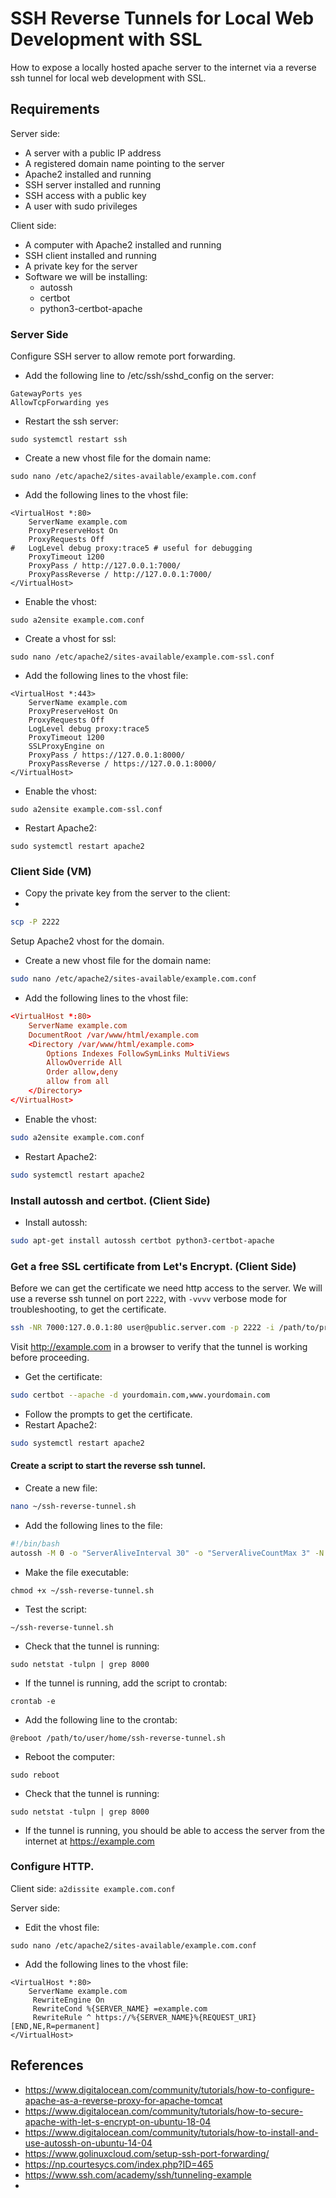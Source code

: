 # SSH Reverse Tunnels for Local Web Development with SSL

How to expose a locally hosted apache server to the internet via a reverse ssh tunnel for local web development with SSL.

## Requirements

Server side:
- A server with a public IP address
- A registered domain name pointing to the server
- Apache2 installed and running
- SSH server installed and running
- SSH access with a public key
- A user with sudo privileges

Client side:
- A computer with Apache2 installed and running
- SSH client installed and running
- A private key for the server
- Software we will be installing:
  - autossh
  - certbot
  - python3-certbot-apache

### Server Side

Configure SSH server to allow remote port forwarding.

- Add the following line to /etc/ssh/sshd_config on the server:
```
GatewayPorts yes
AllowTcpForwarding yes
```

- Restart the ssh server:
```
sudo systemctl restart ssh
```

- Create a new vhost file for the domain name:
```
sudo nano /etc/apache2/sites-available/example.com.conf
```

- Add the following lines to the vhost file:
```
<VirtualHost *:80>
    ServerName example.com
    ProxyPreserveHost On
    ProxyRequests Off
#   LogLevel debug proxy:trace5 # useful for debugging
    ProxyTimeout 1200
    ProxyPass / http://127.0.0.1:7000/
    ProxyPassReverse / http://127.0.0.1:7000/
</VirtualHost>
```

- Enable the vhost:
```
sudo a2ensite example.com.conf
```

- Create a vhost for ssl:
```
sudo nano /etc/apache2/sites-available/example.com-ssl.conf
```

- Add the following lines to the vhost file:
```
<VirtualHost *:443>
    ServerName example.com
    ProxyPreserveHost On
    ProxyRequests Off
    LogLevel debug proxy:trace5
    ProxyTimeout 1200
    SSLProxyEngine on
    ProxyPass / https://127.0.0.1:8000/
    ProxyPassReverse / https://127.0.0.1:8000/
</VirtualHost>
```

- Enable the vhost:
```
sudo a2ensite example.com-ssl.conf
```

- Restart Apache2:
```
sudo systemctl restart apache2
```

### Client Side (VM)

- Copy the private key from the server to the client:
-
```sh
scp -P 2222
```

Setup Apache2 vhost for the domain.

- Create a new vhost file for the domain name:

```sh
sudo nano /etc/apache2/sites-available/example.com.conf
```

- Add the following lines to the vhost file:

```conf
<VirtualHost *:80>
    ServerName example.com
    DocumentRoot /var/www/html/example.com
    <Directory /var/www/html/example.com>
        Options Indexes FollowSymLinks MultiViews
        AllowOverride All
        Order allow,deny
        allow from all
    </Directory>
</VirtualHost>
```

- Enable the vhost:

```sh
sudo a2ensite example.com.conf
```

- Restart Apache2:

```sh
sudo systemctl restart apache2
```

### Install autossh and certbot. (Client Side)

- Install autossh:

```sh
sudo apt-get install autossh certbot python3-certbot-apache
```

### Get a free SSL certificate from Let's Encrypt. (Client Side)

Before we can get the certificate we need http access to the server. We will use a reverse ssh tunnel on port `2222`, with `-vvvv` verbose mode for troubleshooting, to get the certificate.

```sh
ssh -NR 7000:127.0.0.1:80 user@public.server.com -p 2222 -i /path/to/private/key -vvvv
```

Visit http://example.com in a browser to verify that the tunnel is working before proceeding.


- Get the certificate:

```sh
sudo certbot --apache -d yourdomain.com,www.yourdomain.com
```

- Follow the prompts to get the certificate.
- Restart Apache2:

```sh
sudo systemctl restart apache2
```

#### Create a script to start the reverse ssh tunnel.

- Create a new file:

```sh
nano ~/ssh-reverse-tunnel.sh
```

- Add the following lines to the file:

```bash
#!/bin/bash
autossh -M 0 -o "ServerAliveInterval 30" -o "ServerAliveCountMax 3" -N -f -R 8000:127.0.0.1:443 user@public.server.com -p 2222 -i /path/to/private/key
```

- Make the file executable:
```
chmod +x ~/ssh-reverse-tunnel.sh
```

- Test the script:
```
~/ssh-reverse-tunnel.sh
```

- Check that the tunnel is running:
```
sudo netstat -tulpn | grep 8000
```

- If the tunnel is running, add the script to crontab:
```
crontab -e
```

- Add the following line to the crontab:
```
@reboot /path/to/user/home/ssh-reverse-tunnel.sh
```

- Reboot the computer:
```
sudo reboot
```

- Check that the tunnel is running:
```
sudo netstat -tulpn | grep 8000
```

- If the tunnel is running, you should be able to access the server from the internet at https://example.com

### Configure HTTP.

Client side:
`a2dissite example.com.conf`

Server side:
- Edit the vhost file:
```
sudo nano /etc/apache2/sites-available/example.com.conf
```

- Add the following lines to the vhost file:
```
<VirtualHost *:80>
    ServerName example.com
     RewriteEngine On
     RewriteCond %{SERVER_NAME} =example.com
     RewriteRule ^ https://%{SERVER_NAME}%{REQUEST_URI} [END,NE,R=permanent]
</VirtualHost>
```

## References

- https://www.digitalocean.com/community/tutorials/how-to-configure-apache-as-a-reverse-proxy-for-apache-tomcat
- https://www.digitalocean.com/community/tutorials/how-to-secure-apache-with-let-s-encrypt-on-ubuntu-18-04
- https://www.digitalocean.com/community/tutorials/how-to-install-and-use-autossh-on-ubuntu-14-04
- https://www.golinuxcloud.com/setup-ssh-port-forwarding/
- https://np.courtesycs.com/index.php?ID=465
- https://www.ssh.com/academy/ssh/tunneling-example
-











